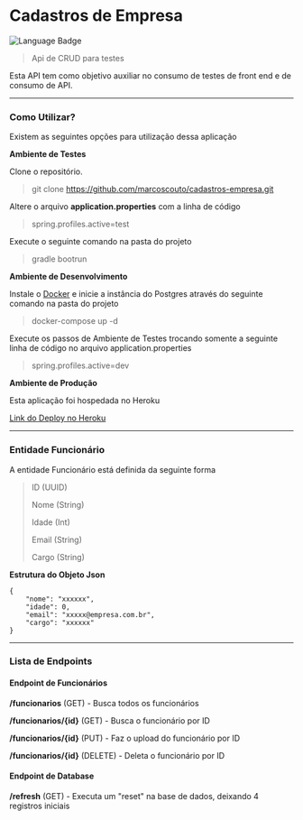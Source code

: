 # Cadastros de Empresa

![Language Badge](https://img.shields.io/badge/Language-Kotlin-orange)

> Api de CRUD para testes

Esta API tem como objetivo auxiliar no consumo de testes de front end e de consumo de API.

---

### Como Utilizar?

Existem as seguintes opções para utilização dessa aplicação

**Ambiente de Testes**

Clone o repositório.

> git clone https://github.com/marcoscouto/cadastros-empresa.git

Altere o arquivo **application.properties** com a linha de código 

> spring.profiles.active=test

Execute o seguinte comando na pasta do projeto

> gradle bootrun

**Ambiente de Desenvolvimento**

Instale o [Docker](https://www.docker.com/get-started) e inicie a instância do Postgres através do seguinte comando na pasta do projeto

> docker-compose up -d

Execute os passos de Ambiente de Testes trocando somente a seguinte linha de código no arquivo application.properties

> spring.profiles.active=dev

**Ambiente de Produção**

Esta aplicação foi hospedada no Heroku

[Link do Deploy no Heroku](https://cadastros-empresa.herokuapp.com/)

---

### Entidade Funcionário

A entidade Funcionário está definida da seguinte forma

>ID (UUID)
>
>Nome (String)
>
>Idade (Int)
>
>Email (String)
>
>Cargo (String)


**Estrutura do Objeto Json**
```
{
    "nome": "xxxxxx",
    "idade": 0,
    "email": "xxxxx@empresa.com.br",
    "cargo": "xxxxxx"
}
```

---

### Lista de Endpoints

#### Endpoint de Funcionários

**/funcionarios** (GET) - Busca todos os funcionários

**/funcionarios/{id}** (GET) - Busca o funcionário por ID

**/funcionarios/{id}** (PUT) - Faz o upload do funcionário por ID

**/funcionarios/{id}** (DELETE) - Deleta o funcionário por ID

#### Endpoint de Database

**/refresh** (GET) - Executa um "reset" na base de dados, deixando 4 registros iniciais
